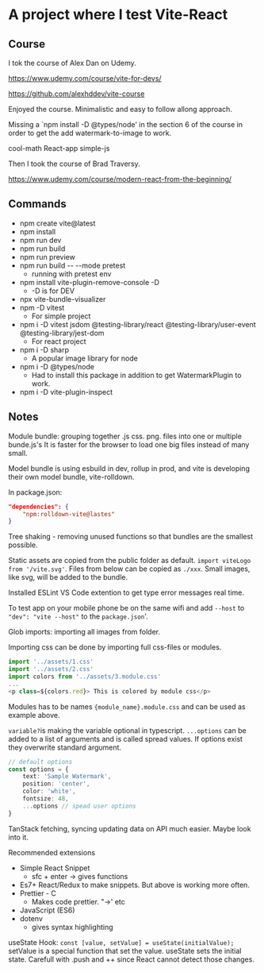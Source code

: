 # A project where I test Vite-React

## Course

I tok the course of Alex Dan on Udemy.

https://www.udemy.com/course/vite-for-devs/

https://github.com/alexhddev/vite-course

Enjoyed the course. Minimalistic and easy to follow allong approach.

Missing a `npm install -D @types/node' in the section 6 of the course in order to get the add watermark-to-image to work.

cool-math
React-app
simple-js

Then I took the course of Brad Traversy.

https://www.udemy.com/course/modern-react-from-the-beginning/

## Commands
- npm create vite@latest
- npm install
- npm run dev
- npm run build
- npm run preview 
- npm run build -- --mode pretest
    - running with pretest env
- npm install vite-plugin-remove-console -D
    - -D is for DEV
- npx vite-bundle-visualizer
- npm -D vitest 
    - For simple project
- npm i -D vitest jsdom @testing-library/react @testing-library/user-event @testing-library/jest-dom
    - For react project
- npm i -D sharp
    - A popular image library for node
- npm i -D @types/node
    - Had to install this package in addition to get WatermarkPlugin to work.
- npm i -D vite-plugin-inspect

## Notes
Module bundle: grouping together .js css. png. files into one or multiple bunde.js's
It is faster for the browser to load one big files instead of many small.

Model bundle is using esbuild in dev, rollup in prod, and vite is developing their own model bundle, vite-rolldown.

In package.json: 
```json
"dependencies": {
    "npm:rolldown-vite@lastes"
}
```

Tree shaking - removing unused functions so that bundles are the smallest possible.

Static assets are copied from the public folder as default. `import viteLogo from '/vite.svg'`. Files from below can be copied as `./xxx`. Small images, like svg, will be added to the bundle.

Installed ESLint VS Code extention to get type error messages real time.

To test app on your mobile phone be on the same wifi and add `--host` to `"dev": "vite --host"` to the `package.json`'.

Glob imports: importing all images from folder. 

Importing css can be done by importing full css-files or modules.
```js
import '../assets/1.css'
import '../assets/2.css'
import colors from '../assets/3.module.css'
...
<p class=${colors.red}> This is colored by module css</p>
```
Modules has to be names `{module_name}.module.css` and can be used as example above.

`variable?`is making the variable optional in typescript. `...options` can be added to a list of arguments and is called spread values. If options exist they overwrite standard argument.

```ts
// default options
const options = {
    text: 'Sample Watermark',
    position: 'center',
    color: 'white',
    fontsize: 48,
    ...options // spead user options
}
```

TanStack fetching, syncing updating data on API much easier. Maybe look into it.

Recommended extensions
- Simple React Snippet
    - sfc + enter -> gives functions
- Es7+ React/Redux to make snippets. But above is working more often.
- Prettier - C 
    - Makes code prettier. "->' etc
- JavaScript (ES6)
- dotenv
    - gives syntax highlighting

useState Hook:
`const [value, setValue] = useState(initialValue);`
setValue is a special function that set the value. useState sets the initial state. Carefull with .push and ++ since React cannot detect those changes.